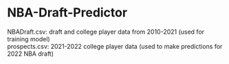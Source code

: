 # NBA-Draft-Predictor

NBADraft.csv: draft and college player data from 2010-2021 (used for training model)
<br />
prospects.csv: 2021-2022 college player data (used to make predictions for 2022 NBA draft)
<br />

